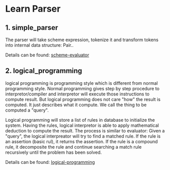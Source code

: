 # Learn Parser

## 1. simple_parser
The parser will take scheme expression, tokenize it and transform tokens into internal data structure: Pair.. 

Details can be found: 
[scheme-evaluator](https://github.com/marshallou/learn-parser/tree/master/simple_parser)

## 2. logical_programming
logical programming is programming style which is different from normal programming style. Normal programming gives step by step procedure to interpretor/compiler and interpretor will execute those instructions to compute result. But logical programming does not care "how" the result is computed. It just describes what it compute. We call the thing to  be computed a "query".

Logical programming will store a list of rules in database to initialize the system. Having the rules, logical interpretor is able to apply mathematical deduction to compute the result. The process is similar to evaluator: Given a "query", the logical interpreator will try to find a matched rule. If the rule is an assertion (basic rul), it returns the assertion. If the rule is a compound rule, it decomposite the rule and continue searching a match rule recursively until the problem has been solved.

Details can be found: 
[logical-programming](https://github.com/marshallou/learn-parser/tree/master/logical_programming)